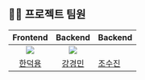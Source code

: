 ## 💁‍♂️ 프로젝트 팀원

|                    Frontend                    |                    Backend                     | Backend                             |
| :--------------------------------------------: | :--------------------------------------------: | ----------------------------------- |
| ![](https://github.com/yewon-Noh.png?size=120) | ![](https://github.com/SeongHo-C.png?size=120) |
|    [한덕용](https://github.com/HyperQuanx)     |    [강경민](https://github.com/GyeongMin2)     | [조수진](https://github.com/sxxzxn) |
